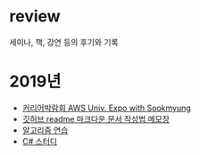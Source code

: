 # review
세미나, 책, 강연 등의 후기와 기록

# 2019년

- [커리어박람회 AWS Univ. Expo with Sookmyung](https://github.com/BoxBunny/review/tree/master/AWS_Univ_Expo_with_Sookmyung)
- [깃허브 readme 마크다운 문서 작성법 메모장](https://github.com/BoxBunny/review/tree/master/github_readme_markdown_%EC%9E%91%EC%84%B1%EB%B2%95)  
- [알고리즘 연습](https://github.com/han-jojo/review-and-TIL/tree/master/algorithm_practice)
- [C# 스터디](https://github.com/han-jojo/review-and-TIL/tree/master/C-Sharp)
